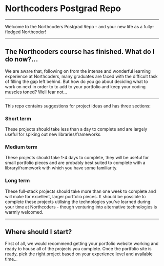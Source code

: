 # Northcoders Postgrad Repo

---

Welcome to the Northcoders Postgrad Repo - and your new life as a fully-fledged Northcoder!

---

## The Northcoders course has finished. What do I do now?...

We are aware that, following on from the intense and wonderful learning experience at Northcoders, many graduates are faced with the difficult task of filling the gap left behind. But how do you go about deciding what to work on next in order to to add to your portfolio and keep your coding muscles toned? Well fear not...

---

This repo contains suggestions for project ideas and has three sections:

### **Short term**

These projects should take less than a day to complete and are largely useful for spiking out new libraries/frameworks.

### **Medium term**

These projects should take 1-4 days to complete, they will be useful for small portfolio pieces and are probably best suited to complete with a library/framework with which you have some familiarity.

### **Long term**

These full-stack projects should take more than one week to complete and will make for excellent, larger portfolio pieces. It should be possible to complete these projects utilising the technologies you've learned during your time at Northcoders - though venturing into alternative technologies is warmly welcomed.

---

## Where should I start?

First of all, we would recommend getting your portfolio website working and ready to house all of the projects you complete. Once the portfolio site is ready, pick the right project based on your experience level and available time...
